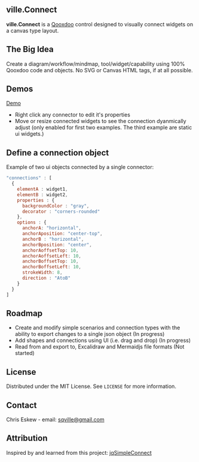 <!-- ABOUT THE PROJECT -->
## ville.Connect

**ville.Connect** is a [Qooxdoo](https://qooxdoo.org/) control designed to visually connect widgets on a canvas type layout.

## The Big Idea
Create a diagram/workflow/mindmap, tool/widget/capability using 100% Qooxdoo code and objects. No SVG or Canvas HTML tags, if at all possible.

<!-- DEMOS -->
## Demos

[Demo](https://sqville.github.io/ville.Connect/published/)
* Right click any connector to edit it's properties
* Move or resize connected widgets to see the connection dyanmically adjust (only enabled for first two examples. The third example are static ui widgets.)

<!-- Defining a connection -->
## Define a connection object

Example of two ui objects connected by a single connector:
```javascript
"connections" : [
  {
    elementA : widget1,
    elementB : widget2,
    properties : {
      backgroundColor : "gray",
      decorator : "corners-rounded"
    },
    options : {
      anchorA: "horizontal",  
      anchorAposition: "center-top",
      anchorB : "horizontal",
      anchorBposition: "center",
      anchorAoffsetTop: 10,
      anchorAoffsetLeft: 10,
      anchorBoffsetTop: 10,
      anchorBoffsetLeft: 10,
      strokeWidth: 8,
      direction : "AtoB"
    }
  }
]
```

<!-- ROADMAP -->
## Roadmap

* Create and modify simple scenarios and connection types with the ability to export changes to a single json object (In progress)
* Add shapes and connections using UI (i.e. drag and drop) (In progress)
* Read from and export to, Excalidraw and Mermaidjs file formats (Not started)

<!-- LICENSE -->
## License

Distributed under the MIT License. See `LICENSE` for more information.

<!-- CONTACT -->
## Contact

Chris Eskew - email: sqville@gmail.com

## Attribution
Inspired by and learned from this project: [jqSimpleConnect](https://github.com/jfmdev/jqSimpleConnect)